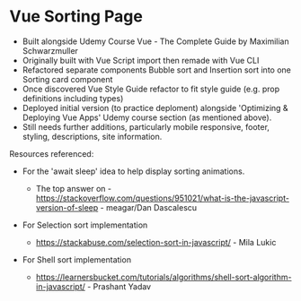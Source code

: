 # Vue Sorting Page

- Built alongside Udemy Course Vue - The Complete Guide by Maximilian Schwarzmuller
- Originally built with Vue Script import then remade with Vue CLI
- Refactored separate components Bubble sort and Insertion sort into one Sorting card component
- Once discovered Vue Style Guide refactor to fit style guide (e.g. prop definitions including types)
- Deployed initial version (to practice deploment) alongside 'Optimizing & Deploying Vue Apps' Udemy course section (as mentioned above).
- Still needs further additions, particularly mobile responsive, footer, styling, descriptions, site information.


Resources referenced:
- For the 'await sleep' idea to help display sorting animations.
    - The top answer on - https://stackoverflow.com/questions/951021/what-is-the-javascript-version-of-sleep - meagar/Dan Dascalescu

- For Selection sort implementation
    - https://stackabuse.com/selection-sort-in-javascript/ - Mila Lukic

- For Shell sort implementation
    - https://learnersbucket.com/tutorials/algorithms/shell-sort-algorithm-in-javascript/ - Prashant Yadav
